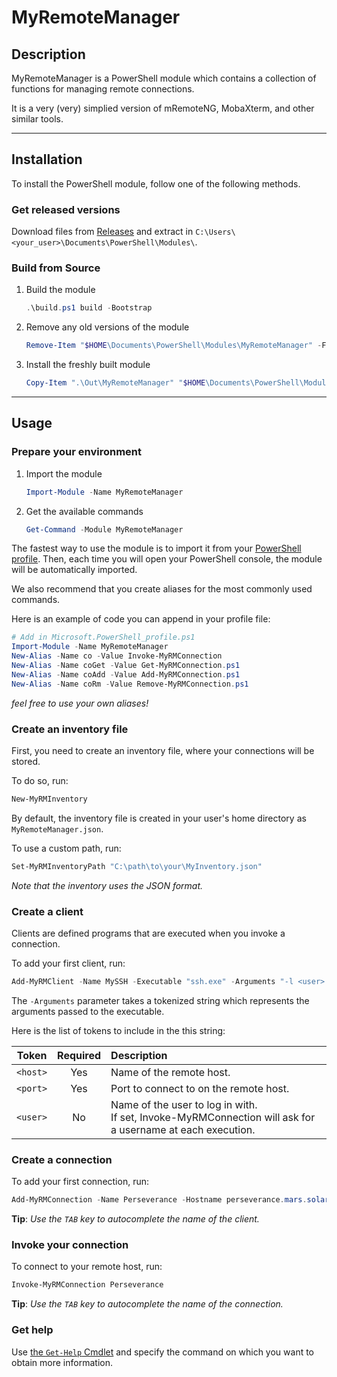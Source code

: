 # MyRemoteManager

## Description

MyRemoteManager is a PowerShell module which contains a collection of functions for managing remote connections.

It is a very (very) simplied version of mRemoteNG, MobaXterm, and other similar tools.

---

## Installation

To install the PowerShell module, follow one of the following methods.

### Get released versions

Download files from [Releases](https://github.com/VouDoo/MyRemoteManager/releases) and extract in `C:\Users\<your_user>\Documents\PowerShell\Modules\`.

### Build from Source

1. Build the module

    ```powershell
    .\build.ps1 build -Bootstrap
    ```

2. Remove any old versions of the module

    ```powershell
    Remove-Item "$HOME\Documents\PowerShell\Modules\MyRemoteManager" -Force
    ```

3. Install the freshly built module

    ```powershell
    Copy-Item ".\Out\MyRemoteManager" "$HOME\Documents\PowerShell\Modules\" -Recurse
    ```

---

## Usage

### Prepare your environment

1. Import the module

    ```powershell
    Import-Module -Name MyRemoteManager
    ```

2. Get the available commands

    ```powershell
    Get-Command -Module MyRemoteManager
    ```

The fastest way to use the module is to import it from your [PowerShell profile](https://docs.microsoft.com/en-us/powershell/module/microsoft.powershell.core/about/about_profiles?view=powershell-7.1). Then, each time you will open your PowerShell console, the module will be automatically imported.

We also recommend that you create aliases for the most commonly used commands.

Here is an example of code you can append in your profile file:

```powershell
# Add in Microsoft.PowerShell_profile.ps1
Import-Module -Name MyRemoteManager
New-Alias -Name co -Value Invoke-MyRMConnection
New-Alias -Name coGet -Value Get-MyRMConnection.ps1
New-Alias -Name coAdd -Value Add-MyRMConnection.ps1
New-Alias -Name coRm -Value Remove-MyRMConnection.ps1
```

_feel free to use your own aliases!_

### Create an inventory file

First, you need to create an inventory file, where your connections will be stored.

To do so, run:

```powershell
New-MyRMInventory
```

By default, the inventory file is created in your user's home directory as `MyRemoteManager.json`.

To use a custom path, run:

```powershell
Set-MyRMInventoryPath "C:\path\to\your\MyInventory.json"
```

_Note that the inventory uses the JSON format._

### Create a client

Clients are defined programs that are executed when you invoke a connection.

To add your first client, run:

```powershell
Add-MyRMClient -Name MySSH -Executable "ssh.exe" -Arguments "-l <user> -p <port> <host>" -DefaultPort 22 -Description "My first SSH client"
```

The `-Arguments` parameter takes a tokenized string which represents the arguments passed to the executable.

Here is the list of tokens to include in the this string:

| Token    | Required | Description |
|:--------:|:--------:| :---------- |
| `<host>` | Yes      | Name of the remote host. |
| `<port>` | Yes      | Port to connect to on the remote host. |
| `<user>` | No       | Name of the user to log in with.</br>If set, Invoke-MyRMConnection will ask for a username at each execution. |

### Create a connection

To add your first connection, run:

```powershell
Add-MyRMConnection -Name Perseverance -Hostname perseverance.mars.solarsys -Client MySSH -Description "My connection to the Perseverance Rover"
```

**Tip**: _Use the `TAB` key to autocomplete the name of the client._

### Invoke your connection

To connect to your remote host, run:

```powershell
Invoke-MyRMConnection Perseverance
```

**Tip**: _Use the `TAB` key to autocomplete the name of the connection._

### Get help

Use [the `Get-Help` Cmdlet](https://docs.microsoft.com/en-us/powershell/module/microsoft.powershell.core/get-help?view=powershell-7.1) and specify the command on which you want to obtain more information.
